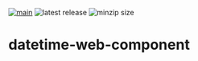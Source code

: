 [![main](https://github.com/lorenzvanherwaarden/datetime-web-component/actions/workflows/main.yml/badge.svg)](https://github.com/lorenzvanherwaarden/datetime-web-component/actions/workflows/main.yml)
![latest release](https://badgen.net/github/release/lorenzvanherwaarden/datetime-web-component)
![minzip size](https://badgen.net/bundlephobia/minzip/datetime-web-component)

# datetime-web-component

